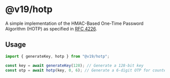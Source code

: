 # @v19/hotp

A simple implementation of the HMAC-Based One-Time Password Algorithm (HOTP) as specified in [RFC 4226](https://datatracker.ietf.org/doc/html/rfc4226).

## Usage

```typescript
import { generateKey, hotp } from "@v19/hotp";

const key = await generateKey(128); // Generate a 128-bit key
const otp = await hotp(key, 0, 6); // Generate a 6-digit OTP for counter 0
```
